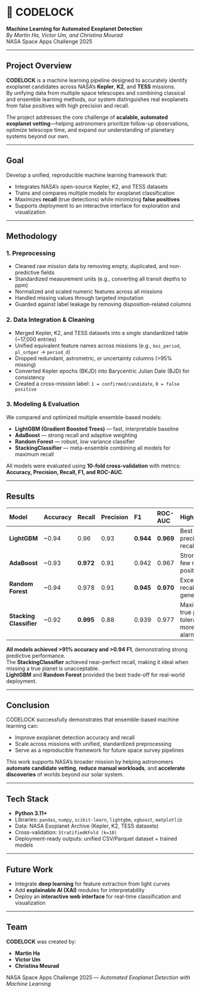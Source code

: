 # 🌌 CODELOCK  
**Machine Learning for Automated Exoplanet Detection**  
*By Martin Ha, Victor Um, and Christina Mourad*  
NASA Space Apps Challenge 2025  

---

## Project Overview

**CODELOCK** is a machine learning pipeline designed to accurately identify exoplanet candidates across NASA’s **Kepler**, **K2**, and **TESS** missions.  
By unifying data from multiple space telescopes and combining classical and ensemble learning methods, our system distinguishes real exoplanets from false positives with high precision and recall.  

The project addresses the core challenge of **scalable, automated exoplanet vetting**—helping astronomers prioritize follow-up observations, optimize telescope time, and expand our understanding of planetary systems beyond our own.

---

## Goal

Develop a unified, reproducible machine learning framework that:
- Integrates NASA’s open-source Kepler, K2, and TESS datasets  
- Trains and compares multiple models for exoplanet classification  
- Maximizes **recall** (true detections) while minimizing **false positives**  
- Supports deployment to an interactive interface for exploration and visualization  

---

##  Methodology

### **1. Preprocessing**
- Cleaned raw mission data by removing empty, duplicated, and non-predictive fields  
- Standardized measurement units (e.g., converting all transit depths to ppm)  
- Normalized and scaled numeric features across all missions  
- Handled missing values through targeted imputation  
- Guarded against label leakage by removing disposition-related columns  

### **2. Data Integration & Cleaning**
- Merged Kepler, K2, and TESS datasets into a single standardized table (~17,000 entries)  
- Unified equivalent feature names across missions (e.g., `koi_period`, `pl_orbper` → `period_d`)  
- Dropped redundant, astrometric, or uncertainty columns (>95% missing)  
- Converted Kepler epochs (BKJD) into Barycentric Julian Date (BJD) for consistency  
- Created a cross-mission label: `1 = confirmed/candidate`, `0 = false positive`

### **3. Modeling & Evaluation**
We compared and optimized multiple ensemble-based models:
- **LightGBM (Gradient Boosted Trees)** — fast, interpretable baseline  
- **AdaBoost** — strong recall and adaptive weighting  
- **Random Forest** — robust, low variance classifier  
- **StackingClassifier** — meta-ensemble combining all models for maximum recall  

All models were evaluated using **10-fold cross-validation** with metrics:
**Accuracy, Precision, Recall, F1, and ROC-AUC**.

---

## Results

| Model | Accuracy | Recall | Precision | F1 | ROC-AUC | Highlights |
|:------|:----------|:--------|:------------|:----|:----------|:------------|
| **LightGBM** | ~0.94 | 0.96 | 0.93 | **0.944** | **0.969** | Best precision–recall balance |
| **AdaBoost** | ~0.93 | **0.972** | 0.91 | 0.942 | 0.967 | Strong recall, few missed positives |
| **Random Forest** | ~0.94 | 0.978 | 0.91 | **0.945** | **0.970** | Excellent recall and generalization |
| **Stacking Classifier** | ~0.92 | **0.995** | 0.88 | 0.939 | 0.977 | Maximizes true positives, tolerates more false alarms |

**All models achieved >91% accuracy and >0.94 F1**, demonstrating strong predictive performance.  
The **StackingClassifier** achieved near-perfect recall, making it ideal when missing a true planet is unacceptable.  
**LightGBM** and **Random Forest** provided the best trade-off for real-world deployment.

---

## Conclusion

CODELOCK successfully demonstrates that ensemble-based machine learning can:
- Improve exoplanet detection accuracy and recall  
- Scale across missions with unified, standardized preprocessing  
- Serve as a reproducible framework for future space survey pipelines  

This work supports NASA’s broader mission by helping astronomers **automate candidate vetting**, **reduce manual workloads**, and **accelerate discoveries** of worlds beyond our solar system.

---

## Tech Stack

- **Python 3.11+**  
- Libraries: `pandas`, `numpy`, `scikit-learn`, `lightgbm`, `xgboost`, `matplotlib`  
- Data: NASA Exoplanet Archive (Kepler, K2, TESS datasets)  
- Cross-validation: `StratifiedKFold (k=10)`  
- Deployment-ready outputs: unified CSV/Parquet dataset + trained models  

---

## Future Work

- Integrate **deep learning** for feature extraction from light curves  
- Add **explainable AI (XAI)** modules for interpretability  
- Deploy an **interactive web interface** for real-time classification and visualization  

---

## Team

**CODELOCK** was created by:  
- **Martin Ha**  
- **Victor Um**  
- **Christina Mourad**

NASA Space Apps Challenge 2025 — *Automated Exoplanet Detection with Machine Learning*  
